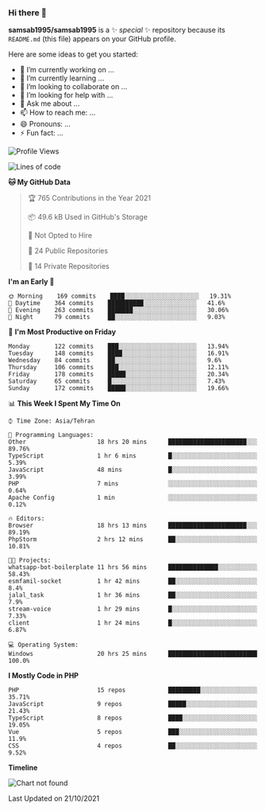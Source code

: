 ### Hi there 👋

**samsab1995/samsab1995** is a ✨ _special_ ✨ repository because its `README.md` (this file) appears on your GitHub profile.

Here are some ideas to get you started:

- 🔭 I’m currently working on ...
- 🌱 I’m currently learning ...
- 👯 I’m looking to collaborate on ...
- 🤔 I’m looking for help with ...
- 💬 Ask me about ...
- 📫 How to reach me: ...
- 😄 Pronouns: ...
- ⚡ Fun fact: ...

<!--START_SECTION:waka-->
![Profile Views](http://img.shields.io/badge/Profile%20Views-0-blue)

![Lines of code](https://img.shields.io/badge/From%20Hello%20World%20I%27ve%20Written-866854%20lines%20of%20code-blue)

**🐱 My GitHub Data** 

> 🏆 765 Contributions in the Year 2021
 > 
> 📦 49.6 kB Used in GitHub's Storage 
 > 
> 🚫 Not Opted to Hire
 > 
> 📜 24 Public Repositories 
 > 
> 🔑 14 Private Repositories  
 > 
**I'm an Early 🐤** 

```text
🌞 Morning    169 commits    ████░░░░░░░░░░░░░░░░░░░░░   19.31% 
🌆 Daytime    364 commits    ██████████░░░░░░░░░░░░░░░   41.6% 
🌃 Evening    263 commits    ███████░░░░░░░░░░░░░░░░░░   30.06% 
🌙 Night      79 commits     ██░░░░░░░░░░░░░░░░░░░░░░░   9.03%

```
📅 **I'm Most Productive on Friday** 

```text
Monday       122 commits    ███░░░░░░░░░░░░░░░░░░░░░░   13.94% 
Tuesday      148 commits    ████░░░░░░░░░░░░░░░░░░░░░   16.91% 
Wednesday    84 commits     ██░░░░░░░░░░░░░░░░░░░░░░░   9.6% 
Thursday     106 commits    ███░░░░░░░░░░░░░░░░░░░░░░   12.11% 
Friday       178 commits    █████░░░░░░░░░░░░░░░░░░░░   20.34% 
Saturday     65 commits     █░░░░░░░░░░░░░░░░░░░░░░░░   7.43% 
Sunday       172 commits    █████░░░░░░░░░░░░░░░░░░░░   19.66%

```


📊 **This Week I Spent My Time On** 

```text
⌚︎ Time Zone: Asia/Tehran

💬 Programming Languages: 
Other                    18 hrs 20 mins      ██████████████████████░░░   89.76% 
TypeScript               1 hr 6 mins         █░░░░░░░░░░░░░░░░░░░░░░░░   5.39% 
JavaScript               48 mins             █░░░░░░░░░░░░░░░░░░░░░░░░   3.99% 
PHP                      7 mins              ░░░░░░░░░░░░░░░░░░░░░░░░░   0.64% 
Apache Config            1 min               ░░░░░░░░░░░░░░░░░░░░░░░░░   0.12%

🔥 Editors: 
Browser                  18 hrs 13 mins      ██████████████████████░░░   89.19% 
PhpStorm                 2 hrs 12 mins       ██░░░░░░░░░░░░░░░░░░░░░░░   10.81%

🐱‍💻 Projects: 
whatsapp-bot-boilerplate 11 hrs 56 mins      ██████████████░░░░░░░░░░░   58.43% 
esmfamil-socket          1 hr 42 mins        ██░░░░░░░░░░░░░░░░░░░░░░░   8.4% 
jalal_task               1 hr 36 mins        ██░░░░░░░░░░░░░░░░░░░░░░░   7.9% 
stream-voice             1 hr 29 mins        █░░░░░░░░░░░░░░░░░░░░░░░░   7.33% 
client                   1 hr 24 mins        █░░░░░░░░░░░░░░░░░░░░░░░░   6.87%

💻 Operating System: 
Windows                  20 hrs 25 mins      █████████████████████████   100.0%

```

**I Mostly Code in PHP** 

```text
PHP                      15 repos            █████████░░░░░░░░░░░░░░░░   35.71% 
JavaScript               9 repos             █████░░░░░░░░░░░░░░░░░░░░   21.43% 
TypeScript               8 repos             ████░░░░░░░░░░░░░░░░░░░░░   19.05% 
Vue                      5 repos             ███░░░░░░░░░░░░░░░░░░░░░░   11.9% 
CSS                      4 repos             ██░░░░░░░░░░░░░░░░░░░░░░░   9.52%

```


**Timeline**

![Chart not found](https://raw.githubusercontent.com/samsab1995/samsab1995/main/charts/bar_graph.png) 


 Last Updated on 21/10/2021
<!--END_SECTION:waka-->
